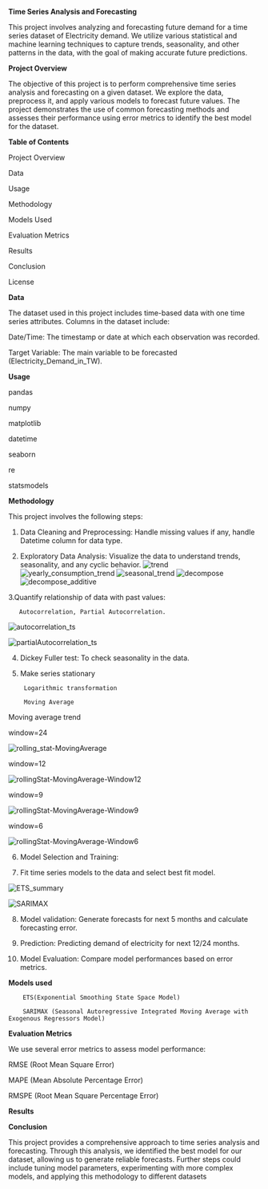 **Time Series Analysis and Forecasting**

This project involves analyzing and forecasting future demand for a time series dataset of Electricity demand.
We utilize various statistical and machine learning techniques to capture trends, seasonality, and other patterns in the data, with the goal of making accurate future predictions.

**Project Overview**

The objective of this project is to perform comprehensive time series analysis and forecasting on a given dataset. We explore the data, preprocess it, and apply various models to forecast future values. The project demonstrates the use of common forecasting methods and assesses their performance using error metrics to identify the best model for the dataset.

**Table of Contents**

Project Overview

Data

Usage

Methodology

Models Used

Evaluation Metrics

Results

Conclusion

License

**Data**

The dataset used in this project includes time-based data with one time series attributes. Columns in the dataset include:

Date/Time: The timestamp or date at which each observation was recorded.

Target Variable: The main variable to be forecasted (Electricity_Demand_in_TW).

**Usage**

pandas

numpy

matplotlib

datetime

seaborn

re

statsmodels

**Methodology**

This project involves the following steps:

1. Data Cleaning and Preprocessing: Handle missing values if any, handle Datetime column for data type.

2.  Exploratory Data Analysis: Visualize the data to understand trends, seasonality, and any cyclic behavior.
![trend](https://github.com/user-attachments/assets/1fee00b2-25c8-4246-8cef-49e389149753)
![yearly_consumption_trend](https://github.com/user-attachments/assets/32ec00fa-d078-4fe8-a023-31c86c7c8c3f)
![seasonal_trend](https://github.com/user-attachments/assets/6e4ced30-6ed9-4c1f-a910-669048f8c2a6)
![decompose](https://github.com/user-attachments/assets/7d2a410e-7d32-4074-989a-5f424031a33a)
![decompose_additive](https://github.com/user-attachments/assets/7934b28e-3f99-422c-84df-68482a318a4e)

3.Quantify relationship of data with past values:

       Autocorrelation, Partial Autocorrelation.

  ![autocorrelation_ts](https://github.com/user-attachments/assets/d28f1373-f723-45fd-9471-440a8637e6bc)

  ![partialAutocorrelation_ts](https://github.com/user-attachments/assets/4e8db8ea-66e1-42f0-9789-a59992789e89)

     
4. Dickey Fuller test: To check seasonality in the data.
   
5. Make series stationary

        Logarithmic transformation
   
        Moving Average

 Moving average trend
 
 window=24

![rolling_stat-MovingAverage](https://github.com/user-attachments/assets/a05ced2f-3b36-4abd-a3b7-fb9b4020c860)

window=12

![rollingStat-MovingAverage-Window12](https://github.com/user-attachments/assets/2c4dd6f6-cd2b-4850-adba-dd1aab21651a)

window=9

![rollingStat-MovingAverage-Window9](https://github.com/user-attachments/assets/a7609db7-792b-4445-8bd3-860ad5848424)

window=6

![rollingStat-MovingAverage-Window6](https://github.com/user-attachments/assets/c06ee90b-99a9-4718-8df2-5a52ab029496)

   
6. Model Selection and Training:

7. Fit time series models to the data and select best fit model.

![ETS_summary](https://github.com/user-attachments/assets/9a622237-82a3-406a-8c95-33a7a30cbe07)

![SARIMAX](https://github.com/user-attachments/assets/51c3d00d-e437-425b-893f-fd911c0c1fb7)

8. Model validation: Generate forecasts for next 5 months and calculate forecasting error.

9. Prediction: Predicting demand of electricity for next 12/24 months.
10. Model Evaluation: Compare model performances based on error metrics.

**Models used**

        ETS(Exponential Smoothing State Space Model)
        
        SARIMAX (Seasonal Autoregressive Integrated Moving Average with Exogenous Regressors Model)
        
**Evaluation Metrics**

We use several error metrics to assess model performance:

RMSE (Root Mean Square Error)

MAPE (Mean Absolute Percentage Error)

RMSPE (Root Mean Square Percentage Error)

**Results**



**Conclusion**

This project provides a comprehensive approach to time series analysis and forecasting. Through this analysis, we identified the best model for our dataset, allowing us to generate reliable forecasts. Further steps could include tuning model parameters, experimenting with more complex models, and applying this methodology to different datasets


